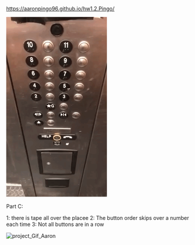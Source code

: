 https://aaronpingo96.github.io/hw1.2.Pingo/

![Elevator_Gif_Aaron](https://github.com/AaronPingo96/Human-Computer-Interaction/blob/master/hw1.elevator.gif)



Part C:

1: there is tape all over the placee 
2: The button order skips over a number each time
3: Not all buttons are in a row



![project_Gif_Aaron](https://github.com/AaronPingo96/hw1.2.Pingo/blob/master/hw1.2.Pingo.gif)



